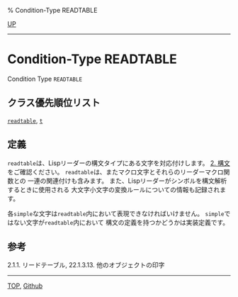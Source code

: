 % Condition-Type READTABLE

[UP](23.2.html)  

---

# Condition-Type **READTABLE**


Condition Type `READTABLE`


## クラス優先順位リスト

[`readtable`](23.2.readtable.html),
[`t`](4.4.t-system-class.html)


## 定義

`readtable`は、Lispリーダーの構文タイプにある文字を対応付けします。
[2. 構文](2.html)をご確認ください。
`readtable`は、またマクロ文字とそれらのリーダーマクロ関数との
一連の関連付けも含みます。
また、Lispリーダーがシンボルを構文解析するときに使用される
大文字小文字の変換ルールについての情報も記録されます。

各`simple`な文字は`readtable`内において表現できなければいけません。
`simple`ではない文字が`readtable`内において
構文の定義を持つかどうかは実装定義です。


## 参考

2.1.1. リードテーブル,
22.1.3.13. 他のオブジェクトの印字


---
[TOP](index.html),  [Github](https://github.com/nptcl/npt-japanese)

